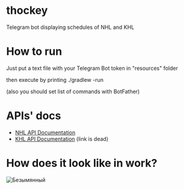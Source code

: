 # thockey
Telegram bot displaying schedules of NHL and KHL


# How to run
Just put a text file with your Telegram Bot token in "resources" folder

then execute by printing ./gradlew -run

(also you should set list of commands with BotFather)


# APIs' docs
* [NHL API Documentation](https://gitlab.com/dword4/nhlapi)
* [KHL API Documentation](https://github.com/leominov/khl-api-18-19) (link is dead)

# How does it look like in work?
![Безымянный](https://user-images.githubusercontent.com/36254977/127484772-86f777ac-fd08-4fdb-8128-c48cb54f7eb7.png)

